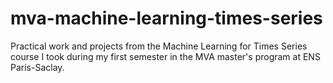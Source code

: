 # mva-machine-learning-times-series
Practical work and projects from the Machine Learning for Times Series course I took during my first semester in the MVA master's program at ENS Paris-Saclay.
